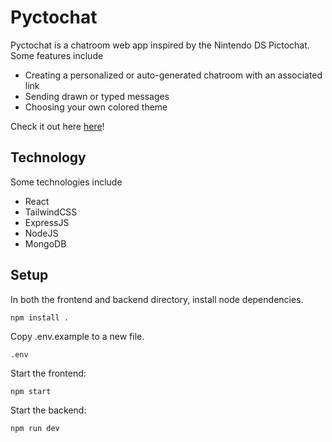 # Pyctochat

Pyctochat is a chatroom web app inspired by the Nintendo DS Pictochat. Some features include

- Creating a personalized or auto-generated chatroom with an associated link
- Sending drawn or typed messages
- Choosing your own colored theme

Check it out here [here](https://pyctochat.onrender.com/)!

## Technology

Some technologies include

- React
- TailwindCSS
- ExpressJS
- NodeJS
- MongoDB

## Setup

In both the frontend and backend directory, install node dependencies.

`npm install .`

Copy .env.example to a new file.

`.env`

Start the frontend:

`npm start`

Start the backend:

`npm run dev`
